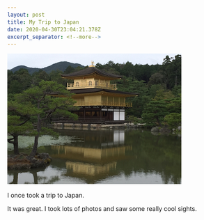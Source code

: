 ```yaml
---
layout: post
title: My Trip to Japan
date: 2020-04-30T23:04:21.378Z
excerpt_separator: <!--more-->
---
```

![Golden Temple](/assets/uploads/img_0963.jpg)

I once took a trip to Japan.
<!--more-->

It was great. I took lots of photos and saw some really cool sights.